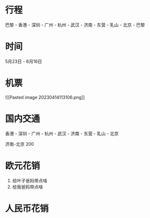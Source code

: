 
# 行程

巴黎 - 香港 - 深圳 - 广州 - 杭州 - 武汉 - 济南 - 东营 - 乳山 - 北京 - 巴黎

# 时间

5月23日 - 6月16日

# 机票

![[Pasted image 20230414113106.png]]

# 国内交通

香港 - 深圳 - 广州 - 杭州 - 武汉 - 济南 - 东营 - 乳山 - 北京

济南-北京 200

# 欧元花销 

1. 给叶子爸妈带点啥
2. 给我爸妈带点啥

# 人民币花销

